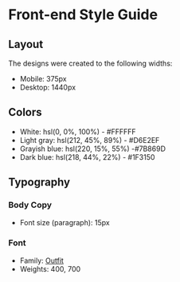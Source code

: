 # Front-end Style Guide

## Layout

The designs were created to the following widths:

- Mobile: 375px
- Desktop: 1440px

## Colors

- White: hsl(0, 0%, 100%) - #FFFFFF
- Light gray: hsl(212, 45%, 89%) - #D6E2EF
- Grayish blue: hsl(220, 15%, 55%) -#7B869D
- Dark blue: hsl(218, 44%, 22%) - #1F3150

## Typography

### Body Copy

- Font size (paragraph): 15px

### Font

- Family: [Outfit](https://fonts.google.com/specimen/Outfit)
- Weights: 400, 700
